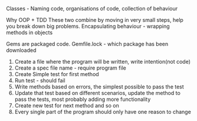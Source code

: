 Classes - Naming code, organisations of code, collection of behaviour

Why OOP + TDD
These two combine by moving in very small steps, help you break down big problems.
Encapsulating behaviour - wrapping methods in objects

Gems are packaged code.
Gemfile.lock - which package has been downloaded

1. Create a file where the program will be written, write intention(not code)
2. Create a spec file name - require program file
3. Create Simple test for first method
4. Run test - should fail
5. Write methods based on errors, the simplest possible to pass the test
6. Update that test based on different scenarios, update the method to pass the tests, most probably adding more functionality
7. Create new test for next method and so on
8. Every single part of the program should only have one reason to change
